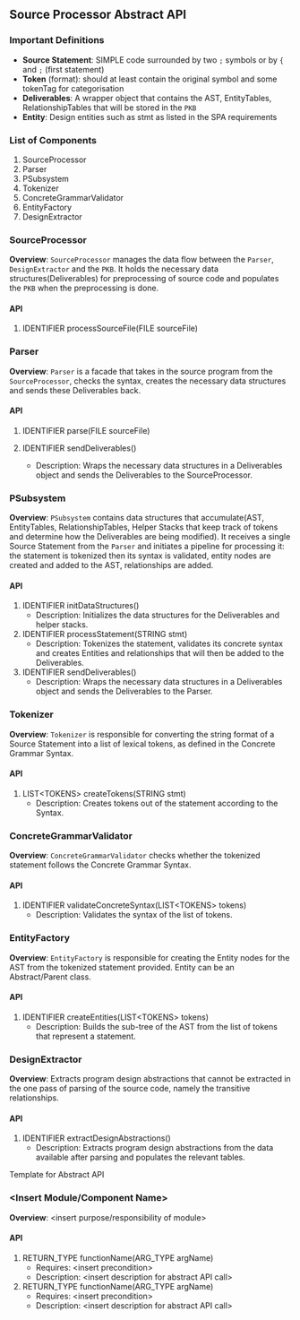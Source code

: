 ## Source Processor Abstract API

### Important Definitions
* **Source Statement**:  SIMPLE code surrounded by two `;` symbols or by `{` and `;` (first statement)
* **Token** (format): should at least contain the original symbol and some tokenTag for categorisation
* **Deliverables**: A wrapper object that contains the AST, EntityTables, RelationshipTables that will be stored in the `PKB`
* **Entity**: Design entities such as stmt as listed in the SPA requirements

### List of Components
1. SourceProcessor
2. Parser
3. PSubsystem
4. Tokenizer
5. ConcreteGrammarValidator
6. EntityFactory
7. DesignExtractor

### SourceProcessor
**Overview**: `SourceProcessor` manages the data flow between the `Parser`, `DesignExtractor` and the `PKB`. It holds the necessary data structures(Deliverables) for preprocessing of source code and populates the `PKB` when the preprocessing is done.
#### API
1. IDENTIFIER processSourceFile(FILE sourceFile)

### Parser
**Overview**: `Parser` is a facade that takes in the source program from the `SourceProcessor`,
checks the syntax, creates the necessary data structures and sends these Deliverables back.
#### API
1. IDENTIFIER parse(FILE sourceFile)

2. IDENTIFIER sendDeliverables()
   * Description: Wraps the necessary data structures in a Deliverables object and sends the Deliverables to the SourceProcessor.

### PSubsystem
**Overview**: `PSubsystem` contains data structures that accumulate(AST, EntityTables, RelationshipTables, Helper Stacks that keep track of tokens and determine how the Deliverables are being modified).
It receives a single Source Statement from the `Parser` and initiates a pipeline for processing it: the statement is
tokenized then its syntax is validated, entity nodes are created and added to the AST, relationships are added.
#### API
1. IDENTIFIER initDataStructures()
   * Description: Initializes the data structures for the Deliverables and helper stacks.
2. IDENTIFIER processStatement(STRING stmt)
   * Description: Tokenizes the statement, validates its concrete syntax and creates Entities and relationships that will then be added to the Deliverables.
3. IDENTIFIER sendDeliverables()
   * Description: Wraps the necessary data structures in a Deliverables object and sends the Deliverables to the Parser.

### Tokenizer
**Overview**: `Tokenizer` is responsible for converting the string format of a Source Statement into a list of lexical tokens, as defined in the Concrete Grammar Syntax.
#### API
1. LIST\<TOKENS\> createTokens(STRING stmt)
   * Description: Creates tokens out of the statement according to the Syntax.

### ConcreteGrammarValidator
**Overview**: `ConcreteGrammarValidator` checks whether the tokenized statement follows the Concrete Grammar Syntax.
#### API
1. IDENTIFIER validateConcreteSyntax(LIST\<TOKENS\> tokens)
   * Description: Validates the syntax of the list of tokens.

### EntityFactory
**Overview**: `EntityFactory` is responsible for creating the Entity nodes for the AST from the tokenized statement provided. Entity can be an Abstract/Parent class.
#### API
1. IDENTIFIER createEntities(LIST\<TOKENS\> tokens)
   * Description: Builds the sub-tree of the AST from the list of tokens that represent a statement.

### DesignExtractor
**Overview**: Extracts program design abstractions that cannot be extracted in the one pass of parsing of the source code, namely the transitive relationships.
#### API
1. IDENTIFIER extractDesignAbstractions()
   * Description: Extracts program design abstractions from the data available after parsing and populates the relevant tables.




Template for Abstract API

### \<Insert Module/Component Name\>
**Overview**: <insert purpose/responsibility of module>
#### API
1. RETURN_TYPE functionName(ARG_TYPE argName)
   * Requires: \<insert precondition\>
   * Description: \<insert description for abstract API call\>
2. RETURN_TYPE functionName(ARG_TYPE argName)
   * Requires: \<insert precondition\>
   * Description: \<insert description for abstract API call\>
